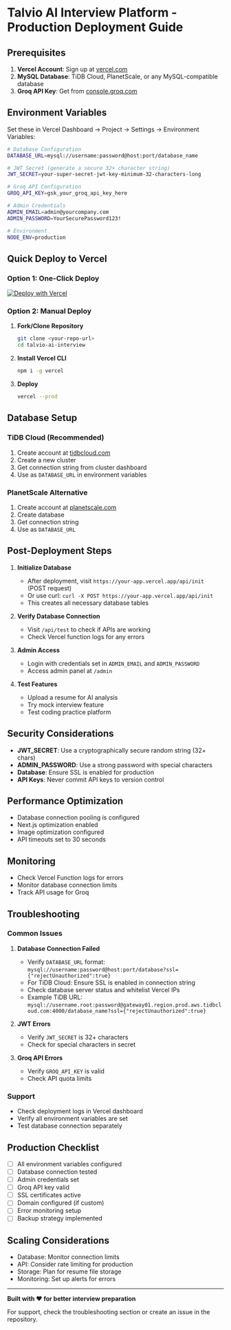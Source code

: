# Talvio AI Interview Platform - Production Deployment Guide

## Prerequisites

1. **Vercel Account**: Sign up at [vercel.com](https://vercel.com)
2. **MySQL Database**: TiDB Cloud, PlanetScale, or any MySQL-compatible database
3. **Groq API Key**: Get from [console.groq.com](https://console.groq.com)

## Environment Variables

Set these in Vercel Dashboard → Project → Settings → Environment Variables:

```bash
# Database Configuration
DATABASE_URL=mysql://username:password@host:port/database_name

# JWT Secret (generate a secure 32+ character string)
JWT_SECRET=your-super-secret-jwt-key-minimum-32-characters-long

# Groq API Configuration
GROQ_API_KEY=gsk_your_groq_api_key_here

# Admin Credentials
ADMIN_EMAIL=admin@yourcompany.com
ADMIN_PASSWORD=YourSecurePassword123!

# Environment
NODE_ENV=production
```

## Quick Deploy to Vercel

### Option 1: One-Click Deploy

[![Deploy with Vercel](https://vercel.com/button)](https://vercel.com/new/clone?repository-url=https://github.com/your-username/talvio-ai-interview)

### Option 2: Manual Deploy

1. **Fork/Clone Repository**
   ```bash
   git clone <your-repo-url>
   cd talvio-ai-interview
   ```

2. **Install Vercel CLI**
   ```bash
   npm i -g vercel
   ```

3. **Deploy**
   ```bash
   vercel --prod
   ```

## Database Setup

### TiDB Cloud (Recommended)

1. Create account at [tidbcloud.com](https://tidbcloud.com)
2. Create a new cluster
3. Get connection string from cluster dashboard
4. Use as `DATABASE_URL` in environment variables

### PlanetScale Alternative

1. Create account at [planetscale.com](https://planetscale.com)
2. Create database
3. Get connection string
4. Use as `DATABASE_URL`

## Post-Deployment Steps

1. **Initialize Database**
   - After deployment, visit `https://your-app.vercel.app/api/init` (POST request)
   - Or use curl: `curl -X POST https://your-app.vercel.app/api/init`
   - This creates all necessary database tables

2. **Verify Database Connection**
   - Visit `/api/test` to check if APIs are working
   - Check Vercel function logs for any errors

3. **Admin Access**
   - Login with credentials set in `ADMIN_EMAIL` and `ADMIN_PASSWORD`
   - Access admin panel at `/admin`

4. **Test Features**
   - Upload a resume for AI analysis
   - Try mock interview feature
   - Test coding practice platform

## Security Considerations

- **JWT_SECRET**: Use a cryptographically secure random string (32+ chars)
- **ADMIN_PASSWORD**: Use a strong password with special characters
- **Database**: Ensure SSL is enabled for production
- **API Keys**: Never commit API keys to version control

## Performance Optimization

- Database connection pooling is configured
- Next.js optimization enabled
- Image optimization configured
- API timeouts set to 30 seconds

## Monitoring

- Check Vercel Function logs for errors
- Monitor database connection limits
- Track API usage for Groq

## Troubleshooting

### Common Issues

1. **Database Connection Failed**
   - Verify `DATABASE_URL` format: `mysql://username:password@host:port/database?ssl={"rejectUnauthorized":true}`
   - For TiDB Cloud: Ensure SSL is enabled in connection string
   - Check database server status and whitelist Vercel IPs
   - Example TiDB URL: `mysql://username.root:password@gateway01.region.prod.aws.tidbcloud.com:4000/database_name?ssl={"rejectUnauthorized":true}`

2. **JWT Errors**
   - Verify `JWT_SECRET` is 32+ characters
   - Check for special characters in secret

3. **Groq API Errors**
   - Verify `GROQ_API_KEY` is valid
   - Check API quota limits

### Support

- Check deployment logs in Vercel dashboard
- Verify all environment variables are set
- Test database connection separately

## Production Checklist

- [ ] All environment variables configured
- [ ] Database connection tested
- [ ] Admin credentials set
- [ ] Groq API key valid
- [ ] SSL certificates active
- [ ] Domain configured (if custom)
- [ ] Error monitoring setup
- [ ] Backup strategy implemented

## Scaling Considerations

- Database: Monitor connection limits
- API: Consider rate limiting for production
- Storage: Plan for resume file storage
- Monitoring: Set up alerts for errors

---

**Built with ❤️ for better interview preparation**

For support, check the troubleshooting section or create an issue in the repository.